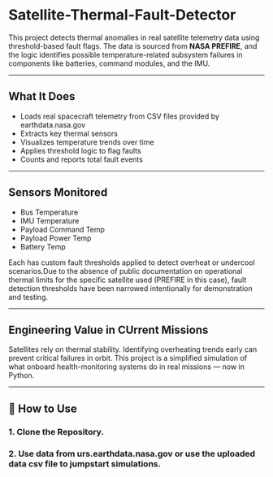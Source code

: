 # Satellite-Thermal-Fault-Detector
This project detects thermal anomalies in real satellite telemetry data using threshold-based fault flags. The data is sourced from **NASA PREFIRE**, and the logic identifies possible temperature-related subsystem failures in components like batteries, command modules, and the IMU.

---

##  What It Does

- Loads real spacecraft telemetry from CSV files provided by earthdata.nasa.gov
- Extracts key thermal sensors
- Visualizes temperature trends over time
- Applies threshold logic to flag faults
- Counts and reports total fault events

---

##  Sensors Monitored

- Bus Temperature
- IMU Temperature
- Payload Command Temp
- Payload Power Temp
- Battery Temp

Each has custom fault thresholds applied to detect overheat or undercool scenarios.Due to the absence of public documentation on operational thermal limits for the specific satellite used (PREFIRE in this case), fault detection thresholds have been narrowed intentionally for demonstration and testing. 

---

##  Engineering Value in CUrrent Missions

Satellites rely on thermal stability. Identifying overheating trends early can prevent critical failures in orbit. This project is a simplified simulation of what onboard health-monitoring systems do in real missions — now in Python.

---

## 🚀 How to Use

### 1. Clone the Repository.
### 2. Use data from urs.earthdata.nasa.gov or use the uploaded data csv file to jumpstart simulations.


